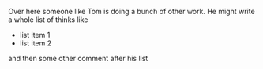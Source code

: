 Over here someone like Tom is doing a bunch of other work. He might write a whole list of thinks like
+ list item 1
+ list item 2

and then some other comment after his list